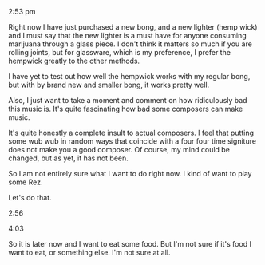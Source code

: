 2:53 pm

Right now I have just purchased a new bong, and a new lighter (hemp wick) and I
must say that the new lighter is a must have for anyone consuming marijuana
through a glass piece. I don't think it matters so much if you are rolling
joints, but for glassware, which is my preference, I prefer the hempwick
greatly to the other methods.

I have yet to test out how well the hempwick works with my regular bong, but
with by brand new and smaller bong, it works pretty well.

Also, I just want to take a moment and comment on how ridiculously bad this
music is. It's quite fascinating how bad some composers can make music.

It's quite honestly a complete insult to actual composers. I feel that putting
some wub wub in random ways that coincide with a four four time signiture does
not make you a good composer. Of course, my mind could be changed, but as yet,
it has not been.

So I am not entirely sure what I want to do right now. I kind of want to play
some Rez.

Let's do that.

2:56

4:03

So it is later now and I want to eat some food. But I'm not sure if it's food I
want to eat, or something else. I'm not sure at all.



